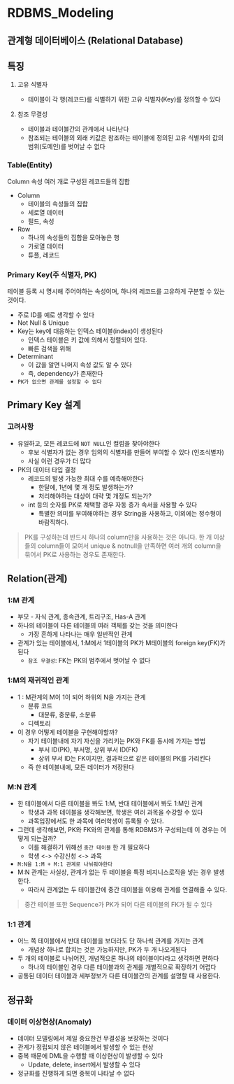 # RDBMS_Modeling

## 관계형 데이터베이스 (Relational Database)

## 특징

1. 고유 식별자
   - 테이블이 각 행(레코드)를 식별하기 위한 고유 식별자(Key)를 정의할 수 있다

2. 참조 무결성
   - 테이블과 테이블간의 관계에서 나타난다
   - 참조되는 테이블의 외래 키값은 참조하는 테이블에 정의된 고유 식별자의 값의 범위(도메인)를 벗어날 수 없다

### Table(Entity)

Column 속성 여러 개로 구성된 레코드들의 집합
- Column
  - 테이블의 속성들의 집합 
  - 세로열 데이터
  - 필드, 속성
- Row
  - 하나의 속성들의 집합을 모아놓은 행 
  - 가로열 데이터
  - 튜플, 레코드

### Primary Key(주 식별자, PK)

테이블 등록 시 명시해 주어야하는 속성이며, 하나의 레코드를 고유하게 구분할 수 있는 것이다.

- 주로 ID를 예로 생각할 수 있다
- Not Null & Unique 
- Key는 key에 대응하는 인덱스 테이블(index)이 생성된다
  - 인덱스 테이블은 키 값에 의해서 정렬되어 있다.
  - 빠른 검색을 위해
- Determinant
  - 이 값을 알면 나머지 속성 값도 알 수 있다
  - 즉, dependency가 존재한다
- `PK가 없으면 관계를 설정할 수 없다`

## Primary Key 설계

### 고려사항

- 유일하고, 모든 레코드에 `NOT NULL`인 컬럼을 찾아야한다
  - 후보 식별자가 없는 경우 임의의 식별자를 만들어 부여할 수 있다 (인조식별자)
  - 사실 이런 경우가 더 많다
- PK의 데이터 타입 결정
  - 레코드의 발생 가능한 최대 수를 예측해야한다
    - 한달에, 1년에 몇 개 정도 발생하는가?
    - 처리해야하는 대상이 대략 몇 개정도 되는가?
  - int 등의 숫자를 PK로 채택할 경우 자동 증가 속서을 사용할 수 있다
    - 특별한 의미를 부여해야하는 경우 String을 사용하고, 이외에는 정수형이 바람직하다.

> PK를 구성하는데 반드시 하나의 column만을 사용하는 것은 아니다.
> 한 개 이상들의 column들이 모여서 unique & notnull을 만족하면 여러 개의 column을 묶어서 PK로 사용하는 경우도 존재한다.
  
## Relation(관계)

### 1:M 관계

- 부모 - 자식 관계, 종속관계, 트리구조, Has-A 관계
- 하나의 테이블이 다른 테이블의 여러 객체를 갖는 것을 의미한다
  - 가장 흔하게 나타나는 매우 일반적인 관계
- 관계가 있는 테이블에서, 1:M에서 1테이블의 PK가 M테이블의 foreign key(FK)가 된다
  - `참조 무결성`: FK는 PK의 범주에서 벗어날 수 없다

### 1:M의 재귀적인 관계

- 1 : M관계의 M이 1이 되어 하위의 N을 가지는 관계
  - 분류 코드
    - 대분류, 중분류, 소분류
  - 디렉토리
- 이 경우 어떻게 테이블을 구현해야할까?
  - 자기 테이블내에 자기 자신을 가리키는 PK와 FK를 동시에 가지는 방법
    - 부서 ID(PK), 부서명, 상위 부서 ID(FK)
    - 상위 부서 ID는 FK이지만, 결과적으로 같은 테이블의 PK를 가리킨다
  - 즉 한 테이블내에, 모든 데이터가 저장된다

### M:N 관계

- 한 테이블에서 다른 테이블을 봐도 1:M, 반대 테이블에서 봐도 1:M인 관계
  - 학생과 과목 테이블을 생각해보면, 학생은 여러 과목을 수강할 수 있다
  - 과목입장에서도 한 과목에 여러학생이 등록될 수 있다.
- 그런데 생각해보면, PK와 FK와의 관계를 통해 RDBMS가 구성되는데 이 경우는 어떻게 되는걸까?
  - 이를 해결하기 위해선 `중간 테이블` 한 개 필요하다
  - 학생 <-> 수강신청 <-> 과목
- `M:N을 1:M + M:1 관계로 나눠줘야한다`
- M:N 관계는 사실상, 관계가 없는 두 테이블을 특정 비지니스로직을 넣는 경우 발생한다.
  - 따라서 관계없는 두 테이블간에 중간 테이블을 이용해 관계를 연결해줄 수 있다.

> 중간 테이블 또한 Sequence가 PK가 되어 다른 테이블의 FK가 될 수 있다

### 1:1 관계

- 어느 쪽 테이블에서 반대 테이블을 보더라도 단 하나씩 관계를 가지는 관계
  - 개념상 하나로 합치는 것은 가능하지만, PK가 두 개 나오게된다
- 두 개의 테이블로 나뉘어진, 개념적으론 하나의 테이블이다라고 생각하면 편하다
  - 하나의 테이블인 경우 다른 테이블과의 관계를 개별적으로 확장하기 어렵다
- 공통된 데이터 테이블과 세부정보가 다른 테이블간의 관계를 설명할 때 사용한다.

## 정규화

### 데이터 이상현상(Anomaly)

- 데이터 모델링에서 제일 중요한건 무결성을 보장하는 것이다
- 관계가 정립되지 않은 테이블에서 발생할 수 있는 현상
- 중복 때문에 DML을 수행할 때 이상현상이 발생할 수 있다
  - Update, delete, insert에서 발생할 수 있다
- 정규화를 진행하게 되면 중복이 나타날 수 없다